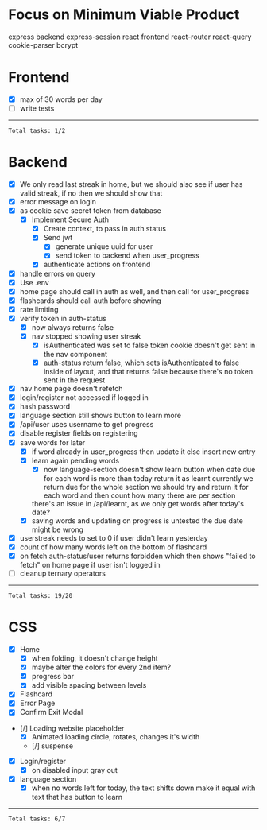 # Focus on Minimum Viable Product
express backend
express-session
react frontend
react-router
react-query
cookie-parser
bcrypt

# Frontend
- [x] max of 30 words per day
- [ ] write tests
---
`Total tasks: 1/2`

# Backend
- [x] We only read last streak in home, but we should also see
    if user has valid streak, if no then we should show that
- [x] error message on login
- [x] as cookie save secret token from database
    - [x] Implement Secure Auth
        - [x] Create context, to pass in auth status
        - [x] Send jwt
            - [x] generate unique uuid for user
            - [x] send token to backend when user_progress
        - [x] authenticate actions on frontend
- [x] handle errors on query
- [x] Use .env
- [x] home page should call in auth as well, and then call for user_progress
- [x] flashcards should call auth before showing
- [x] rate limiting
- [x] verify token in auth-status
    - [x] now always returns false
    - [x] nav stopped showing user streak
        - [x] isAuthenticated was set to false
        token cookie doesn't get sent
        in the nav component
        - [x] auth-status return false, which sets isAuthenticated to false
        inside of layout, and that returns false because there's no token
        sent in the request
- [x] nav home page doesn't refetch
- [x] login/register not accessed if logged in
- [x] hash password
- [x] language section still shows button to learn more
- [x] /api/user uses username to get progress
- [x] disable register fields on registering
- [x] save words for later
    - [x] if word already in user_progress
    then update it
    else insert new entry
    - [x] learn again pending words
        - [x] now language-section doesn't show learn button
        when date due for each word is more than today
        return it as learnt
        currently we return due for the whole section
        we should try and return it for each word
        and then count how many there are per section

        there's an issue in /api/learnt, as we only get
        words after today's date?
    - [x] saving words and updating on progress is untested
    the due date might be wrong
- [x] userstreak needs to set to 0 if user didn't learn
    yesterday
- [x] count of how many words left on the bottom of flashcard
- [x] on fetch auth-status/user returns forbidden
which then shows "failed to fetch" on home page
if user isn't logged in
- [ ] cleanup ternary operators
---
`Total tasks: 19/20`

# CSS
- [x] Home
    - [x] when folding, it doesn't change height
    - [x] maybe alter the colors for every 2nd item?
    - [x] progress bar
    - [x] add visible spacing between levels
- [x] Flashcard
- [x] Error Page
- [x] Confirm Exit Modal
- [/] Loading website placeholder
    - [x] Animated loading circle, rotates, changes it's width
    - [/] suspense
- [x] Login/register
    - [x] on disabled input gray out
- [x] language section
    - [x] when no words left for today, the text shifts down
    make it equal with text that has button to learn
---
`Total tasks: 6/7`
